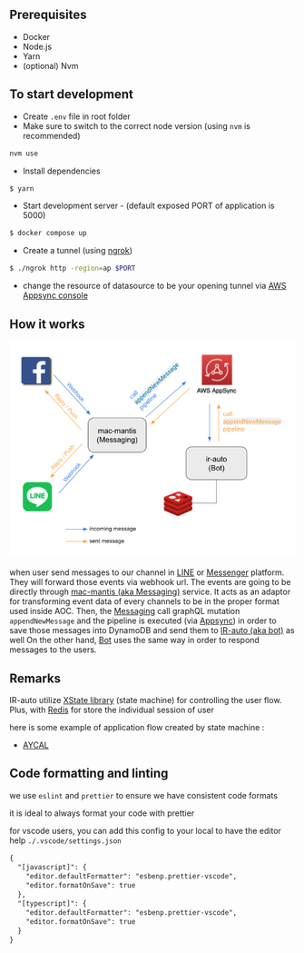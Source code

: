 ## Prerequisites

- Docker
- Node.js
- Yarn
- (optional) Nvm

## To start development

- Create `.env` file in root folder
- Make sure to switch to the correct node version (using `nvm` is recommended)

```sh
nvm use
```

- Install dependencies

```bash
$ yarn
```

- Start development server - (default exposed PORT of application is 5000)

```bash
$ docker compose up
```

- Create a tunnel (using [ngrok](https://ngrok.com))

```bash
$ ./ngrok http -region=ap $PORT
```

- change the resource of datasource to be your opening tunnel via [AWS Appsync console](https://console.aws.amazon.com/console/home)

## How it works

![application overview](./readme/assets/overview.png)

when user send messages to our channel in [LINE](https://line.me/en/) or [Messenger](https://www.messenger.com/) platform. They will forward those events via webhook url. The events are going to be directly through [mac-mantis (aka Messaging)](https://github.com/appman-agm/mac-mantis) service. It acts as an adaptor for transforming event data of every channels to be in the proper format used inside AOC. Then, the [Messaging](<(https://github.com/appman-agm/mac-mantis)>) call graphQL mutation `appendNewMessage` and the pipeline is executed (via [Appsync](https://aws.amazon.com/appsync/)) in order to save those messages into DynamoDB and send them to [IR-auto (aka bot)](https://github.com/appman-agm/ir-auto) as well
On the other hand, [Bot](https://github.com/appman-agm/ir-auto) uses the same way in order to respond messages to the users.

## Remarks

IR-auto utilize [XState library](https://xstate.js.org/) (state machine) for controlling the user flow.
Plus, with [Redis](https://redis.io/) for store the individual session of user

here is some example of application flow created by state machine :

- [AYCAL](https://xstate.js.org/viz/?gist=4b04985bf22eb9f3635161503c176c19)

## Code formatting and linting

we use `eslint` and `prettier` to ensure we have consistent code formats

it is ideal to always format your code with prettier

for vscode users, you can add this config to your local to have the editor help
`./.vscode/settings.json`

```
{
  "[javascript]": {
    "editor.defaultFormatter": "esbenp.prettier-vscode",
    "editor.formatOnSave": true
  },
  "[typescript]": {
    "editor.defaultFormatter": "esbenp.prettier-vscode",
    "editor.formatOnSave": true
  }
}
```
